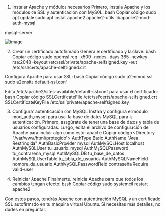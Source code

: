 

1. Instalar Apache y módulos necesarios
Primero, instala Apache y los módulos de SSL y autenticación con MySQL:
bash
Copiar código
sudo apt update
sudo apt install apache2 apache2-utils libapache2-mod-auth-mysql 

mysql-server


![image](https://github.com/user-attachments/assets/abb7f8cf-f10d-4eb7-8bec-b6385ab1df89)

2. Crear un certificado autofirmado
Genera el certificado y la clave:
bash
Copiar código
sudo openssl req -x509 -nodes -days 365 -newkey rsa:2048 -keyout /etc/ssl/private/apache-selfsigned.key -out /etc/ssl/certs/apache-selfsigned.crt

Configura Apache para usar SSL:
bash
Copiar código
sudo a2enmod ssl
sudo a2ensite default-ssl.conf

Edita /etc/apache2/sites-available/default-ssl.conf para usar el certificado:
bash
Copiar código
SSLCertificateFile /etc/ssl/certs/apache-selfsigned.crt
SSLCertificateKeyFile /etc/ssl/private/apache-selfsigned.key

3. Configurar autenticación con MySQL
Instala y configura el módulo mod_auth_mysql para usar la base de datos MySQL para la autenticación. Primero, asegúrate de tener una base de datos y tabla de usuarios configuradas.
Luego, edita el archivo de configuración de Apache para incluir algo como esto:
apache
Copiar código
<Directory "/var/www/html/protegido">
    AuthType Basic
    AuthName "Área Restringida"
    AuthBasicProvider mysql
    AuthMySQLHost localhost
    AuthMySQLUser tu_usuario_mysql
    AuthMySQLPassword tu_contraseña_mysql
    AuthMySQLDB tu_base_de_datos
    AuthMySQLUserTable tu_tabla_de_usuarios
    AuthMySQLNameField nombre_de_usuario
    AuthMySQLPasswordField contraseña
    Require valid-user
</Directory>

4. Reiniciar Apache
Finalmente, reinicia Apache para que todos los cambios tengan efecto:
bash
Copiar código
sudo systemctl restart apache2

Con estos pasos, tendrás Apache con autenticación MySQL y un certificado SSL autofirmado en tu máquina virtual Ubuntu. Si necesitas más detalles, no dudes en preguntar.



